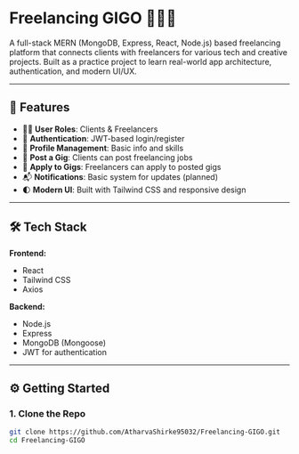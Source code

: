 # Freelancing GIGO 🧑‍💻🌐

A full-stack MERN (MongoDB, Express, React, Node.js) based freelancing platform that connects clients with freelancers for various tech and creative projects. Built as a practice project to learn real-world app architecture, authentication, and modern UI/UX.

---

## 🚀 Features

- 🧑‍💼 **User Roles**: Clients & Freelancers
- 🔐 **Authentication**: JWT-based login/register
- 📄 **Profile Management**: Basic info and skills
- 📝 **Post a Gig**: Clients can post freelancing jobs
- 💼 **Apply to Gigs**: Freelancers can apply to posted gigs
- 📬 **Notifications**: Basic system for updates (planned)
- 🌓 **Modern UI**: Built with Tailwind CSS and responsive design

---

## 🛠️ Tech Stack

**Frontend:**
- React
- Tailwind CSS
- Axios

**Backend:**
- Node.js
- Express
- MongoDB (Mongoose)
- JWT for authentication

---

## ⚙️ Getting Started

### 1. Clone the Repo

```bash
git clone https://github.com/AtharvaShirke95032/Freelancing-GIGO.git
cd Freelancing-GIGO
